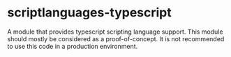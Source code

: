 # scriptlanguages-typescript

A module that provides typescript scripting language support. This module should mostly be considered
as a proof-of-concept. It is not recommended to use this code in a production environment.
